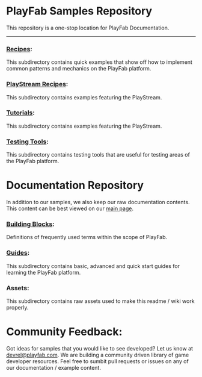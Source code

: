 # PlayFab Samples Repository
This repository is a one-stop location for PlayFab Documentation. 

----
### [Recipes](/Recipes/):
This subdirectory contains quick examples that show off how to implement common patterns and mechanics on the PlayFab platform. 

### [PlayStream Recipes](/PlayStreamRecipes/):
This subdirectory contains examples featuring the PlayStream.

### [Tutorials](/Tutorials/):
This subdirectory contains examples featuring the PlayStream.

### [Testing Tools](/TestingTools/):
This subdirectory contains testing tools that are useful for testing areas of the PlayFab platform. 

# Documentation Repository
In addition to our samples, we also keep our raw documentation contents. This content can be best viewed on our [main&nbsp;page](https://api.playfab.com).

### [Building Blocks]():
Definitions of frequently used terms within the scope of PlayFab.
 
### [Guides](/Guides/):
This subdirectory contains basic, advanced and quick start guides for learning the PlayFab platform.

### Assets:
This subdirectory contains raw assets used to make this readme / wiki work properly.


# Community Feedback:
Got ideas for samples that you would like to see developed? Let us know at [devrel@playfab.com](mailto:devrel@playfab.com). We are building a community driven library of game developer resources. Feel free to sumbit pull requests or issues on any of our documentation / example content.